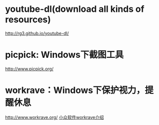 # youtube-dl(download all kinds of resources)
http://rg3.github.io/youtube-dl/

# picpick: Windows下截图工具
http://www.picpick.org/

# workrave：Windows下保护视力，提醒休息
http://www.workrave.org/
[小众软件workrave介绍](http://www.appinn.com/workrave/)
